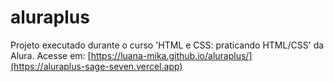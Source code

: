 # aluraplus
Projeto executado durante o curso 'HTML e CSS: praticando HTML/CSS' da Alura.
Acesse em: [https://luana-mika.github.io/aluraplus/](https://aluraplus-sage-seven.vercel.app)
